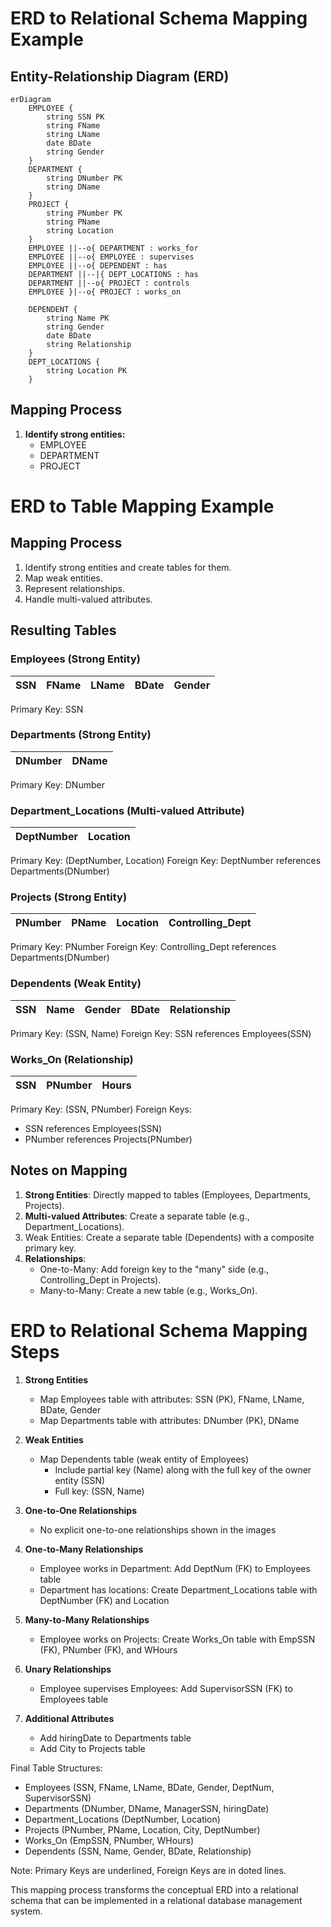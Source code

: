 # ERD to Relational Schema Mapping Example

## Entity-Relationship Diagram (ERD)

```mermaid
erDiagram
    EMPLOYEE {
        string SSN PK
        string FName
        string LName
        date BDate
        string Gender
    }
    DEPARTMENT {
        string DNumber PK
        string DName
    }
    PROJECT {
        string PNumber PK
        string PName
        string Location
    }
    EMPLOYEE ||--o{ DEPARTMENT : works_for
    EMPLOYEE ||--o{ EMPLOYEE : supervises
    EMPLOYEE ||--o{ DEPENDENT : has
    DEPARTMENT ||--|{ DEPT_LOCATIONS : has
    DEPARTMENT ||--o{ PROJECT : controls
    EMPLOYEE }|--o{ PROJECT : works_on

    DEPENDENT {
        string Name PK
        string Gender
        date BDate
        string Relationship
    }
    DEPT_LOCATIONS {
        string Location PK
    }
```

## Mapping Process

1. **Identify strong entities:**
   - EMPLOYEE
   - DEPARTMENT
   - PROJECT
  

# ERD to Table Mapping Example

## Mapping Process

1. Identify strong entities and create tables for them.
2. Map weak entities.
3. Represent relationships.
4. Handle multi-valued attributes.

## Resulting Tables

### Employees (Strong Entity)

| SSN | FName | LName | BDate | Gender |
|-----|-------|-------|-------|--------|

Primary Key: SSN

### Departments (Strong Entity)

| DNumber | DName |
|---------|-------|

Primary Key: DNumber

### Department_Locations (Multi-valued Attribute)

| DeptNumber | Location |
|------------|----------|

Primary Key: (DeptNumber, Location)
Foreign Key: DeptNumber references Departments(DNumber)

### Projects (Strong Entity)

| PNumber | PName | Location | Controlling_Dept |
|---------|-------|----------|------------------|

Primary Key: PNumber
Foreign Key: Controlling_Dept references Departments(DNumber)

### Dependents (Weak Entity)

| SSN | Name | Gender | BDate | Relationship |
|-----|------|--------|-------|--------------|

Primary Key: (SSN, Name)
Foreign Key: SSN references Employees(SSN)

### Works_On (Relationship)

| SSN | PNumber | Hours |
|-----|---------|-------|

Primary Key: (SSN, PNumber)
Foreign Keys:
- SSN references Employees(SSN)
- PNumber references Projects(PNumber)

## Notes on Mapping

1. **Strong Entities**: Directly mapped to tables (Employees, Departments, Projects).
2. **Multi-valued Attributes**: Create a separate table (e.g., Department_Locations).
3. Weak Entities: Create a separate table (Dependents) with a composite primary key.
4. **Relationships**: 
   - One-to-Many: Add foreign key to the "many" side (e.g., Controlling_Dept in Projects).
   - Many-to-Many: Create a new table (e.g., Works_On).

# ERD to Relational Schema Mapping Steps

1. **Strong Entities**
   - Map Employees table with attributes: SSN (PK), FName, LName, BDate, Gender
   - Map Departments table with attributes: DNumber (PK), DName

2. **Weak Entities**
   - Map Dependents table (weak entity of Employees)
     - Include partial key (Name) along with the full key of the owner entity (SSN)
     - Full key: (SSN, Name)

3. **One-to-One Relationships**
   - No explicit one-to-one relationships shown in the images

4. **One-to-Many Relationships**
   - Employee works in Department: Add DeptNum (FK) to Employees table
   - Department has locations: Create Department_Locations table with DeptNumber (FK) and Location

5. **Many-to-Many Relationships**
   - Employee works on Projects: Create Works_On table with EmpSSN (FK), PNumber (FK), and WHours

6. **Unary Relationships**
   - Employee supervises Employees: Add SupervisorSSN (FK) to Employees table

7. **Additional Attributes**
   - Add hiringDate to Departments table
   - Add City to Projects table

Final Table Structures:

- Employees (SSN, FName, LName, BDate, Gender, DeptNum, SupervisorSSN)
- Departments (DNumber, DName, ManagerSSN, hiringDate)
- Department_Locations (DeptNumber, Location)
- Projects (PNumber, PName, Location, City, DeptNumber)
- Works_On (EmpSSN, PNumber, WHours)
- Dependents (SSN, Name, Gender, BDate, Relationship)

Note: Primary Keys are underlined, Foreign Keys are in doted lines.

This mapping process transforms the conceptual ERD into a relational schema that can be implemented in a relational database management system.
